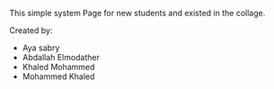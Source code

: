 This simple system Page for new students and existed in the collage.

Created by:
  - Aya sabry
  - Abdallah Elmodather
  - Khaled Mohammed
  - Mohammed Khaled
